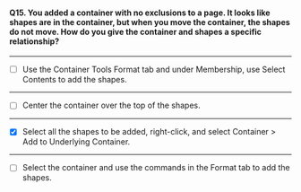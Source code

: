 #### Q15. You added a container with no exclusions to a page. It looks like shapes are in the container, but when you move the container, the shapes do not move. How do you give the container and shapes a specific relationship?

---

- [ ] Use the Container Tools Format tab and under Membership, use Select Contents to add the shapes.

---

- [ ] Center the container over the top of the shapes.

---

- [x] Select all the shapes to be added, right-click, and select Container \> Add to Underlying Container.

---

- [ ] Select the container and use the commands in the Format tab to add the shapes.
